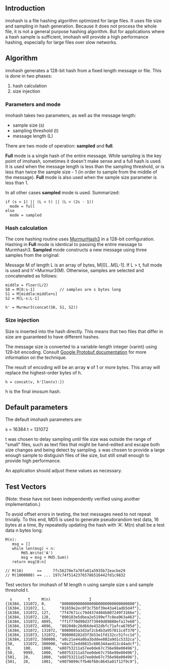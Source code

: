 ## Introduction

imohash is a file hashing algorithm optimized for large files. It uses
file size and sampling in hash generation. Because it does not process
the whole file, it is not a general purpose hashing algorithm. But for
applications where a hash sample is sufficient, imohash will provide a
high performance hashing, especially for large files over slow
networks.

## Algorithm

imohash generates a 128-bit hash from a fixed length message or file.
This is done in two phases:

1. hash calculation
2. size injection

### Parameters and mode

imohash takes two parameters, as well as the message length:

- sample size (s)
- sampling threshold (t)
- message length (L)

There are two mode of operation: **sampled** and **full**.

**Full** mode is a single hash of the entire message. While sampling is the key point of imohash, sometimes it doesn't make sense and a full hash is used. It is used when the message length is less than the sampling threshold, or is less than twice the sample size - 1 (in order to sample from the middle of the message). **Full** mode is also used when the sample size parameter is less than 1.

In all other cases **sampled** mode is used. Summarized:

```
if (s < 1) || (L < t) || (L < (2s - 1))
  mode = full
else
  mode = sampled
```

### Hash calculation

The core hashing routine uses [MurmurHash3](https://code.google.com/p/smhasher/wiki/MurmurHash3) in a 128-bit configuration.
Hashing in **Full** mode is identical to passing the entire
message to Murmhash3. **Sampled** mode constructs a new message using
three samples from the original:

Message M of length L is an array of bytes, M[0]...M[L-1]. If
L > t, full mode is used and h'=Murmur3(M). Otherwise, samples are selected and concatenated as follows:

```
middle = floor(L/2)
S0 = M[0:s-1]           // samples are s bytes long
S1 = M[middle:middle+s]
S2 = M[L-s:L-1]

h' = Murmur3(concat(S0, S1, S2))
```

### Size injection

Size is inserted into the hash directly. This means that two files
that differ in size are guaranteed to have different hashes.

The message size is converted to a variable-length integer (varint)
using 128-bit encoding. Consult [Google Protobuf documentation](https://developers.google.com/protocol-buffers/docs/encoding#varints) for more
information on the technique.

The result of encoding will be an array **v** of 1 or more bytes. This
array will replace the highest-order bytes of h.

```
h = concat(v, h'[len(v):])
```

h is the final imosum hash.

## Default parameters

The default imohash parameters are:

s = 16384
t = 131072

t was chosen to delay sampling until file size was outside the range
of "small" files, such as text files that might be hand-edited and
escape both size changes and being detect by sampling. s was chosen to
provide a large enough sample to distiguish files of like size, but
still small enough to provide high performance.

An application should adjust these values as necessary.

## Test Vectors

(Note: these have not been independently verified using another implementation.)

To avoid offset errors in testing, the test messages need to not repeat
trivially. To this end, MD5 is used to generate pseudorandom test data, 16 bytes at a time,
By repeatedly updating the hash with 'A'. M(n) shall be a test data n bytes long:

```
M(n):
   msg = []
   while len(msg) < n:
       Md5.Write('A')
       msg = msg + Md5.Sum()
   return msg[0:n]

// M(16)      ==     7fc56270e7a70fa81a5935b72eacbe29
// M(1000000) == ... 197c74f51423765786516442fd1c9832
```

Test vectors for imohash of M length n using sample size s and sample
threshold t.

```
  s       t     M(n)                 I
{16384, 131072, 0,      "00000000000000000000000000000000"},
{16384, 131072, 1,      "01659e2ec0f3c75bf39e43a41adb5d4f"},
{16384, 131072, 127,    "7f47671cc79d4374404b807249f3166e"},
{16384, 131072, 128,    "800183e5dbea2e5199ef7c8ea963a463"},
{16384, 131072, 4095,   "ff1f770d90d3773949d89880efa17e60"},
{16384, 131072, 4096,   "802048c26d66de432dbfc71afca6705d"},
{16384, 131072, 131072, "8080085a3d3af2cb4b3a957811cdf370"},
{16384, 131073, 131072, "808008282d3f3b53e1fd132cc51fcc1d"},
{16384, 131072, 500000, "a0c21e44a0ba3bddee802a9d1c5332ca"},
{50,    131072, 300000, "e0a712edd8815c606344aed13c44adcf"},
{0,     100,    1000,  "e80753211a57ee0de67c756e98e00496"},
{50,    9999,   1000,  "e80753211a57ee0de67c756e98e00496"},
{501,   20,     1000,  "e80753211a57ee0de67c756e98e00496"},
{501,   20,     1001,  "e9079899cffb46f60c8645a01f12f9c9"},
```
